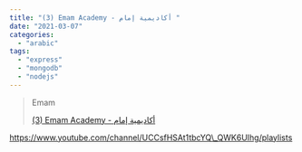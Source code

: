 ```yaml
---
title: "(3) Emam Academy - أكاديمية إمام "
date: "2021-03-07"
categories:
  - "arabic"
tags:
  - "express"
  - "mongodb"
  - "nodejs"
---
```


> Emam
>
> [(3) Emam Academy - أكاديمية إمام ](https://www.youtube.com/channel/UCCsfHSAt1tbcYQ_QWK6UIhg/playlists)

https://www.youtube.com/channel/UCCsfHSAt1tbcYQ\_QWK6UIhg/playlists
